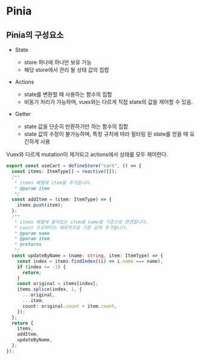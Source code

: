 # Pinia

## Pinia의 구성요소

- State

  - store 하나에 하나만 보유 가능
  - 해당 store에서 관리 될 상태 값의 집합

- Actions

  - state를 변환할 때 사용하는 함수의 집합
  - 비동기 처리가 가능하며, vuex와는 다르게 직접 state의 값을 제어할 수 있음.

- Getter
  - state 값을 단순히 반환하기만 하는 함수의 집합
  - state 값의 수정이 불가능하며, 특정 규치에 따라 필터링 된 state를 얻을 때 요긴하게 사용

Vuex와 다르게 mutation이 제거되고 actions에서 상태를 모두 제어한다.

```typescript
export const useCart = defineStore("cart", () => {
  const items: ItemType[] = reactive([]);
  /**
   * items 배열에 item을 추가합니다.
   * @param item
   */
  const addItem = (item: ItemType) => {
    items.push(item);
  };
  /**
   * items 배열에 들어있는 item을 name을 기준으로 변경합니다.
   * count 프로퍼티는 예외적으로 기존 값에 추가됩니다.
   * @param name
   * @param item
   * @returns
   */
  const updateByName = (name: string, item: ItemType) => {
    const index = items.findIndex((i) => i.name === name);
    if (index <= -1) {
      return;
    }
    const original = items[index];
    items.splice(index, 1, {
      ...original,
      ...item,
      count: original.count + item.count,
    });
  };
  return {
    items,
    addItem,
    updateByName,
  };
});
```
